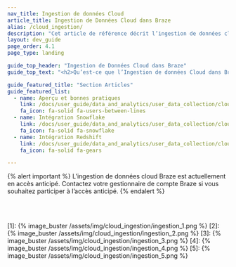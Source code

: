 ```yaml
---
nav_title: Ingestion de données Cloud
article_title: Ingestion de Données Cloud dans Braze
alias: /cloud_ingestion/
description: "Cet article de référence décrit l’ingestion de données cloud dans Braze en utilisant Snowflake et Redshift et les recommandations de paramétrages de données."
layout: dev_guide
page_order: 4.1
page_type: landing

guide_top_header: "Ingestion de Données Cloud dans Braze"
guide_top_text: "<h2>Qu’est-ce que l’Ingestion de données Cloud dans Braze ?</h2>L’ingestion de données cloud dans Braze vous permet de configurer une connexion directe entre votre instance Snowflake ou Redshift et Braze pour synchroniser les attributs, les événements et les achats pertinents de l’utilisateur. Une fois synchronisées avec Braze, ces données peuvent être exploitées dans des cas d’utilisation tels que la personnalisation ou la segmentation.<br><br>**Capacités de l’ingestion de données cloud de Braze :**<br> - Créer une intégration simple directement depuis votre entrepôt de données vers Braze en quelques minutes<br>- Synchroniser les données utilisateur en toute sécurité, y compris les attributs, événements et achats depuis votre entrepôt de données vers Braze<br>- Fermer la boucle de données avec Braze en combinant l’ingestion de données cloud avec Currents ou le partage de données de Snowflake"

guide_featured_title: "Section Articles"
guide_featured_list:
  - name: Aperçu et bonnes pratiques
    link: /docs/user_guide/data_and_analytics/user_data_collection/cloud_ingestion/overview/
    fa_icon: fa-solid fa-users-between-lines
  - name: Intégration Snowflake
    link: /docs/user_guide/data_and_analytics/user_data_collection/cloud_ingestion/snowflake/
    fa_icon: fa-solid fa-snowflake
  - name: Intégration Redshift
    link: /docs/user_guide/data_and_analytics/user_data_collection/cloud_ingestion/redshift/
    fa_icon: fa-solid fa-gears

---
```


{% alert important %}
L’ingestion de données cloud Braze est actuellement en accès anticipé. Contactez votre gestionnaire de compte Braze si vous souhaitez participer à l’accès anticipé.
{% endalert %}
<!--

  - name: Redshift 
    link: /docs/user_guide/data_and_analytics/user_data_collection/cloud_ingestion/redshift/
    fa_icon: fa-solid fa-gear

## What is Braze Cloud Data Ingestion?

Braze Cloud Data Ingestion allows you to set up a direct connection from your Snowflake instance to Braze to sync relevant user attributes, events, and purchases. Once synced to Braze, this data can be leveraged for use cases such as personalization or segmentation.
-->
<br><br>

[1]: {% image_buster /assets/img/cloud_ingestion/ingestion_1.png %}
[2]: {% image_buster /assets/img/cloud_ingestion/ingestion_2.png %}
[3]: {% image_buster /assets/img/cloud_ingestion/ingestion_3.png %}
[4]: {% image_buster /assets/img/cloud_ingestion/ingestion_4.png %}
[5]: {% image_buster /assets/img/cloud_ingestion/ingestion_5.png %}